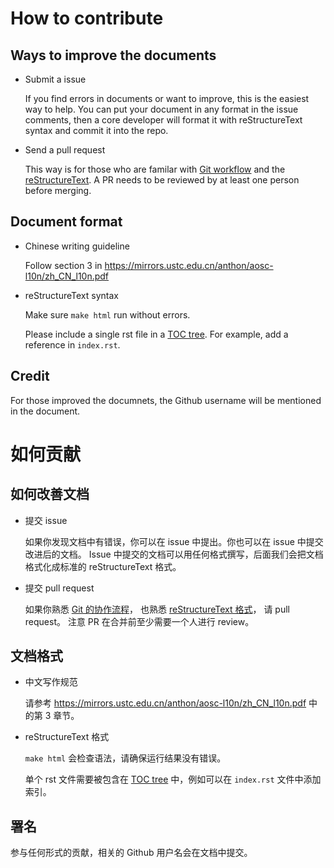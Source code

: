 # How to contribute

## Ways to improve the documents

* Submit a issue

  If you find errors in documents or want to improve, this is the easiest way to help.
  You can put your document in any format in the issue comments, then a core developer
  will format it with reStructureText syntax and commit it into the repo.

* Send a pull request

  This way is for those who are familar with
  [Git workflow](https://guides.github.com/introduction/flow/) and the
  [reStructureText](http://www.sphinx-doc.org/en/stable/rest.html).
  A PR needs to be reviewed by at least one person before merging.

## Document format

* Chinese writing guideline

  Follow section 3 in https://mirrors.ustc.edu.cn/anthon/aosc-l10n/zh_CN_l10n.pdf

* reStructureText syntax

  Make sure `make html` run without errors.

  Please include a single rst file in a [TOC tree](http://www.sphinx-doc.org/en/stable/markup/toctree.html).
  For example, add a reference in `index.rst`.

## Credit

For those improved the documnets, the Github username will be mentioned in the document.


# 如何贡献

## 如何改善文档

* 提交 issue

  如果你发现文档中有错误，你可以在 issue 中提出。你也可以在 issue 中提交改进后的文档。
  Issue 中提交的文档可以用任何格式撰写，后面我们会把文档格式化成标准的 reStructureText 格式。

* 提交 pull request

  如果你熟悉 [Git 的协作流程](https://guides.github.com/introduction/flow/)，
  也熟悉 [reStructureText 格式](http://www.sphinx-doc.org/en/stable/rest.html)，
  请 pull request。
  注意 PR 在合并前至少需要一个人进行 review。

## 文档格式

* 中文写作规范

  请参考 https://mirrors.ustc.edu.cn/anthon/aosc-l10n/zh_CN_l10n.pdf 中的第 3 章节。

* reStructureText 格式

  `make html` 会检查语法，请确保运行结果没有错误。

  单个 rst 文件需要被包含在 [TOC tree](http://www.sphinx-doc.org/en/stable/markup/toctree.html) 中，例如可以在 `index.rst` 文件中添加索引。

## 署名

参与任何形式的贡献，相关的 Github 用户名会在文档中提交。

